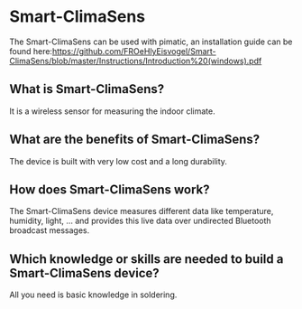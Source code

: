 Smart-ClimaSens
====================

The Smart-ClimaSens can be used with pimatic, an installation guide can be found here:https://github.com/FROeHlyEisvogel/Smart-ClimaSens/blob/master/Instructions/Introduction%20(windows).pdf

What is Smart-ClimaSens?
------------------------
It is a wireless sensor for measuring the indoor climate.

What are the benefits of Smart-ClimaSens?
-----------------------------------------
The device is built with very low cost and a long durability.

How does Smart-ClimaSens work?
------------------------------
The Smart-ClimaSens device measures different data like temperature, humidity, light, … and provides this live data over undirected Bluetooth broadcast messages.

Which knowledge or skills are needed to build a Smart-ClimaSens device?
-----------------------------------------------------------------------
All you need is basic knowledge in soldering.

